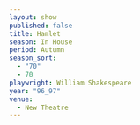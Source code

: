 ```yaml
---
layout: show
published: false
title: Hamlet
season: In House
period: Autumn
season_sort: 
  - "70"
  - 70
playwright: William Shakespeare
year: "96_97"
venue: 
  - New Theatre
---
```


